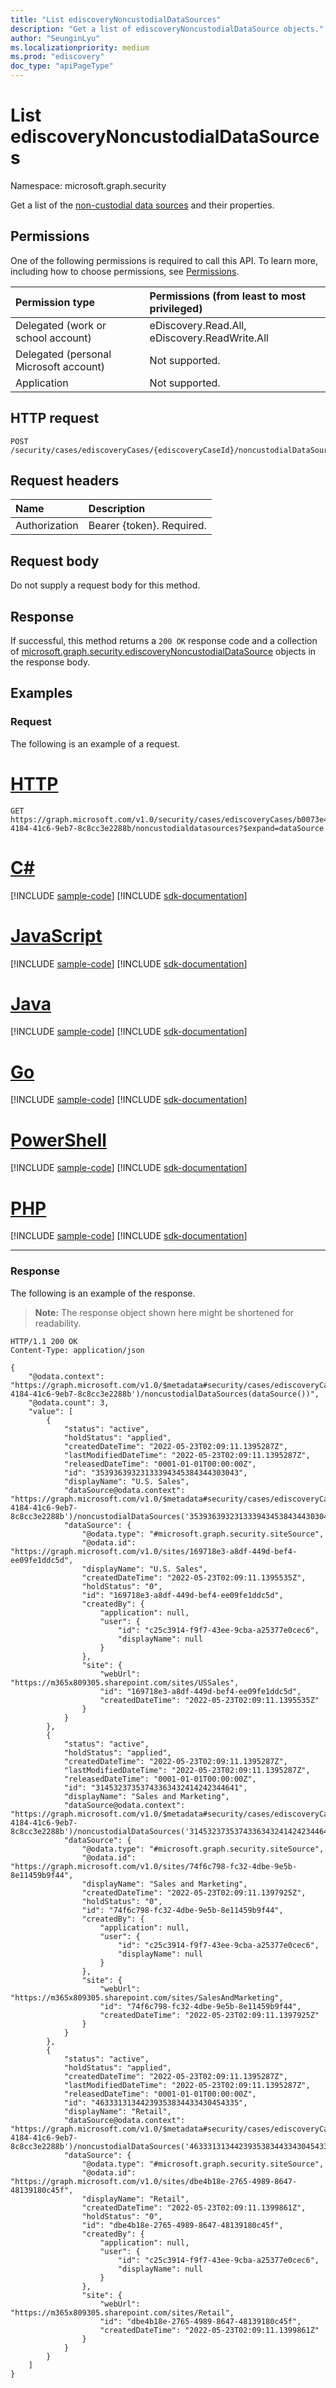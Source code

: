 ```yaml
---
title: "List ediscoveryNoncustodialDataSources"
description: "Get a list of ediscoveryNoncustodialDataSource objects."
author: "SeunginLyu"
ms.localizationpriority: medium
ms.prod: "ediscovery"
doc_type: "apiPageType"
---
```


# List ediscoveryNoncustodialDataSources
Namespace: microsoft.graph.security



Get a list of the [non-custodial data sources](../resources/security-ediscoverynoncustodialdatasource.md) and their properties.

## Permissions
One of the following permissions is required to call this API. To learn more, including how to choose permissions, see [Permissions](/graph/permissions-reference).

|Permission type|Permissions (from least to most privileged)|
|:---|:---|
|Delegated (work or school account)|eDiscovery.Read.All, eDiscovery.ReadWrite.All|
|Delegated (personal Microsoft account)|Not supported.|
|Application|Not supported.|

## HTTP request

<!-- {
  "blockType": "ignored"
}
-->
``` http
POST /security/cases/ediscoveryCases/{ediscoveryCaseId}/noncustodialDataSources
```

## Request headers
|Name|Description|
|:---|:---|
|Authorization|Bearer {token}. Required.|

## Request body
Do not supply a request body for this method.

## Response

If successful, this method returns a `200 OK` response code and a collection of [microsoft.graph.security.ediscoveryNoncustodialDataSource](../resources/security-ediscoverynoncustodialdatasource.md) objects in the response body.

## Examples

### Request
The following is an example of a request.

# [HTTP](#tab/http)
<!-- {
  "blockType": "request",
  "name": "create_ediscoverynoncustodialdatasource_expand_datasource"
}
-->
``` http
GET https://graph.microsoft.com/v1.0/security/cases/ediscoveryCases/b0073e4e-4184-41c6-9eb7-8c8cc3e2288b/noncustodialdatasources?$expand=dataSource
```

# [C#](#tab/csharp)
[!INCLUDE [sample-code](../includes/snippets/csharp/create-ediscoverynoncustodialdatasource-expand-datasource-csharp-snippets.md)]
[!INCLUDE [sdk-documentation](../includes/snippets/snippets-sdk-documentation-link.md)]

# [JavaScript](#tab/javascript)
[!INCLUDE [sample-code](../includes/snippets/javascript/create-ediscoverynoncustodialdatasource-expand-datasource-javascript-snippets.md)]
[!INCLUDE [sdk-documentation](../includes/snippets/snippets-sdk-documentation-link.md)]

# [Java](#tab/java)
[!INCLUDE [sample-code](../includes/snippets/java/create-ediscoverynoncustodialdatasource-expand-datasource-java-snippets.md)]
[!INCLUDE [sdk-documentation](../includes/snippets/snippets-sdk-documentation-link.md)]

# [Go](#tab/go)
[!INCLUDE [sample-code](../includes/snippets/go/create-ediscoverynoncustodialdatasource-expand-datasource-go-snippets.md)]
[!INCLUDE [sdk-documentation](../includes/snippets/snippets-sdk-documentation-link.md)]

# [PowerShell](#tab/powershell)
[!INCLUDE [sample-code](../includes/snippets/powershell/create-ediscoverynoncustodialdatasource-expand-datasource-powershell-snippets.md)]
[!INCLUDE [sdk-documentation](../includes/snippets/snippets-sdk-documentation-link.md)]

# [PHP](#tab/php)
[!INCLUDE [sample-code](../includes/snippets/php/create-ediscoverynoncustodialdatasource-expand-datasource-php-snippets.md)]
[!INCLUDE [sdk-documentation](../includes/snippets/snippets-sdk-documentation-link.md)]

---



### Response
The following is an example of the response.
>**Note:** The response object shown here might be shortened for readability.
<!-- {
  "blockType": "response",
  "truncated": true,
  "@odata.type": "microsoft.graph.security.ediscoveryNoncustodialDataSource"
}
-->
``` http
HTTP/1.1 200 OK
Content-Type: application/json

{
    "@odata.context": "https://graph.microsoft.com/v1.0/$metadata#security/cases/ediscoveryCases('b0073e4e-4184-41c6-9eb7-8c8cc3e2288b')/noncustodialDataSources(dataSource())",
    "@odata.count": 3,
    "value": [
        {
            "status": "active",
            "holdStatus": "applied",
            "createdDateTime": "2022-05-23T02:09:11.1395287Z",
            "lastModifiedDateTime": "2022-05-23T02:09:11.1395287Z",
            "releasedDateTime": "0001-01-01T00:00:00Z",
            "id": "35393639323133394345384344303043",
            "displayName": "U.S. Sales",
            "dataSource@odata.context": "https://graph.microsoft.com/v1.0/$metadata#security/cases/ediscoveryCases('b0073e4e-4184-41c6-9eb7-8c8cc3e2288b')/noncustodialDataSources('35393639323133394345384344303043')/dataSource/$entity",
            "dataSource": {
                "@odata.type": "#microsoft.graph.security.siteSource",
                "@odata.id": "https://graph.microsoft.com/v1.0/sites/169718e3-a8df-449d-bef4-ee09fe1ddc5d",
                "displayName": "U.S. Sales",
                "createdDateTime": "2022-05-23T02:09:11.1395535Z",
                "holdStatus": "0",
                "id": "169718e3-a8df-449d-bef4-ee09fe1ddc5d",
                "createdBy": {
                    "application": null,
                    "user": {
                        "id": "c25c3914-f9f7-43ee-9cba-a25377e0cec6",
                        "displayName": null
                    }
                },
                "site": {
                    "webUrl": "https://m365x809305.sharepoint.com/sites/USSales",
                    "id": "169718e3-a8df-449d-bef4-ee09fe1ddc5d",
                    "createdDateTime": "2022-05-23T02:09:11.1395535Z"
                }
            }
        },
        {
            "status": "active",
            "holdStatus": "applied",
            "createdDateTime": "2022-05-23T02:09:11.1395287Z",
            "lastModifiedDateTime": "2022-05-23T02:09:11.1395287Z",
            "releasedDateTime": "0001-01-01T00:00:00Z",
            "id": "31453237353743363432414242344641",
            "displayName": "Sales and Marketing",
            "dataSource@odata.context": "https://graph.microsoft.com/v1.0/$metadata#security/cases/ediscoveryCases('b0073e4e-4184-41c6-9eb7-8c8cc3e2288b')/noncustodialDataSources('31453237353743363432414242344641')/dataSource/$entity",
            "dataSource": {
                "@odata.type": "#microsoft.graph.security.siteSource",
                "@odata.id": "https://graph.microsoft.com/v1.0/sites/74f6c798-fc32-4dbe-9e5b-8e11459b9f44",
                "displayName": "Sales and Marketing",
                "createdDateTime": "2022-05-23T02:09:11.1397925Z",
                "holdStatus": "0",
                "id": "74f6c798-fc32-4dbe-9e5b-8e11459b9f44",
                "createdBy": {
                    "application": null,
                    "user": {
                        "id": "c25c3914-f9f7-43ee-9cba-a25377e0cec6",
                        "displayName": null
                    }
                },
                "site": {
                    "webUrl": "https://m365x809305.sharepoint.com/sites/SalesAndMarketing",
                    "id": "74f6c798-fc32-4dbe-9e5b-8e11459b9f44",
                    "createdDateTime": "2022-05-23T02:09:11.1397925Z"
                }
            }
        },
        {
            "status": "active",
            "holdStatus": "applied",
            "createdDateTime": "2022-05-23T02:09:11.1395287Z",
            "lastModifiedDateTime": "2022-05-23T02:09:11.1395287Z",
            "releasedDateTime": "0001-01-01T00:00:00Z",
            "id": "46333131344239353834433430454335",
            "displayName": "Retail",
            "dataSource@odata.context": "https://graph.microsoft.com/v1.0/$metadata#security/cases/ediscoveryCases('b0073e4e-4184-41c6-9eb7-8c8cc3e2288b')/noncustodialDataSources('46333131344239353834433430454335')/dataSource/$entity",
            "dataSource": {
                "@odata.type": "#microsoft.graph.security.siteSource",
                "@odata.id": "https://graph.microsoft.com/v1.0/sites/dbe4b18e-2765-4989-8647-48139180c45f",
                "displayName": "Retail",
                "createdDateTime": "2022-05-23T02:09:11.1399861Z",
                "holdStatus": "0",
                "id": "dbe4b18e-2765-4989-8647-48139180c45f",
                "createdBy": {
                    "application": null,
                    "user": {
                        "id": "c25c3914-f9f7-43ee-9cba-a25377e0cec6",
                        "displayName": null
                    }
                },
                "site": {
                    "webUrl": "https://m365x809305.sharepoint.com/sites/Retail",
                    "id": "dbe4b18e-2765-4989-8647-48139180c45f",
                    "createdDateTime": "2022-05-23T02:09:11.1399861Z"
                }
            }
        }
    ]
}
```

